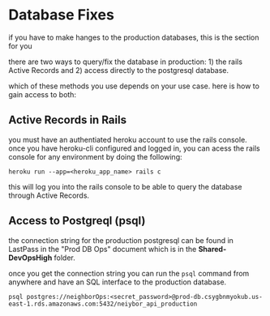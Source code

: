 <!-- TITLE: Live Troubleshooting -->
<!-- SUBTITLE: How to troubleshoot live -->

# Database Fixes
if you have to make hanges to the production databases, this is the section for you

there are two ways to query/fix the database in production: 1) the rails Active Records and 2) access directly to the postgresql database.

which of these methods you use depends on your use case. here is how to gain access to both:

## Active Records in Rails
you must have an authentiated heroku account to use the rails console. once you have heroku-cli configured and logged in, you can acess the rails console for any environment by doing the following:

```
heroku run --app=<heroku_app_name> rails c
```

this will log you into the rails console to be able to query the database through Active Records.

## Access to Postgreql (psql)
the connection string for the production postgresql can be found in LastPass in the "Prod DB Ops" document which is in the **Shared-DevOpsHigh** folder. 

once you get the connection string you can run the `psql` command from anywhere and have an SQL interface to the production database.
```
psql postgres://neighborOps:<secret_password>@prod-db.csygbnmyokub.us-east-1.rds.amazonaws.com:5432/neiybor_api_production
```
